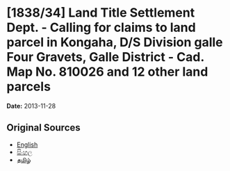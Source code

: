 # [1838/34] Land Title Settlement Dept. - Calling for claims to land parcel in Kongaha, D/S Division galle Four Gravets, Galle District - Cad. Map No. 810026 and 12 other land parcels

**Date:** 2013-11-28

## Original Sources

- [English](https://documents.gov.lk/view/extra-gazettes/2013/11/1838-34_E.pdf)
- [සිංහල](https://documents.gov.lk/view/extra-gazettes/2013/11/1838-34_S.pdf)
- [தமிழ்](https://documents.gov.lk/view/extra-gazettes/2013/11/1838-34_T.pdf)
